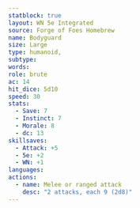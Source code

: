 ```yaml
---
statblock: true
layout: WN 5e Integrated
source: Forge of Foes Homebrew
name: Bodyguard
size: Large
type: humanoid,
subtype:
words: 
role: brute
ac: 14
hit_dice: 5d10
speed: 30
stats:
  - Save: 7
  - Instinct: 7
  - Morale: 8
  - dc: 13
skillsaves:
  - Attack: +5
  - 5e: +2
  - WN: +1
languages: 
actions:
  - name: Melee or ranged attack
    desc: "2 attacks, each 9 (2d8)"
---
```

